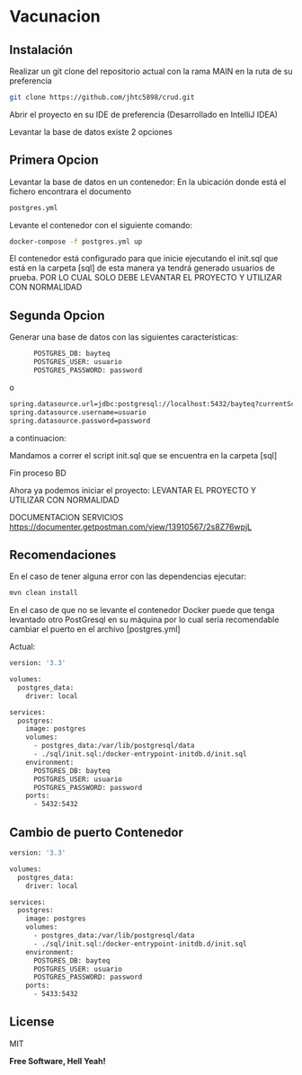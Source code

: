 # Vacunacion


## Instalación
Realizar un git clone del repositorio actual con la rama MAIN en la ruta de su preferencia


```sh
git clone https://github.com/jhtc5898/crud.git
```
Abrir el proyecto en su IDE de preferencia (Desarrollado en IntelliJ IDEA)

Levantar la base de datos existe 2 opciones
## Primera Opcion

Levantar la base de datos en un contenedor:
En la ubicación donde está el fichero encontrara el documento
```sh
postgres.yml
```
Levante el contenedor con el siguiente comando:
```sh
docker-compose -f postgres.yml up
```
El contenedor está configurado para que inicie ejecutando el init.sql que está en la carpeta [sql]  de esta manera ya tendrá generado usuarios de prueba.
POR LO CUAL SOLO DEBE LEVANTAR EL PROYECTO Y UTILIZAR CON NORMALIDAD

## Segunda Opcion
Generar una base de datos con las siguientes características:
```sh
      POSTGRES_DB: bayteq
      POSTGRES_USER: usuario
      POSTGRES_PASSWORD: password
```
o

```sh
spring.datasource.url=jdbc:postgresql://localhost:5432/bayteq?currentSchema=bayteq
spring.datasource.username=usuario
spring.datasource.password=password
```


a continuacion:

Mandamos a correr el script init.sql que se encuentra en la carpeta [sql] 

Fin proceso BD

Ahora ya podemos iniciar el proyecto:
LEVANTAR EL PROYECTO Y UTILIZAR CON NORMALIDAD

DOCUMENTACION SERVICIOS
https://documenter.getpostman.com/view/13910567/2s8Z76wpjL

## Recomendaciones
En el caso de tener alguna error con las dependencias ejecutar:
```sh
mvn clean install
```

En el caso de que no se levante el contenedor Docker puede que tenga levantado otro PostGresql en su máquina por lo cual sería recomendable cambiar el puerto en el archivo [postgres.yml]

Actual:
```sh
version: '3.3'

volumes:
  postgres_data:
    driver: local

services:
  postgres:
    image: postgres
    volumes:
      - postgres_data:/var/lib/postgresql/data
      - ./sql/init.sql:/docker-entrypoint-initdb.d/init.sql
    environment:
      POSTGRES_DB: bayteq
      POSTGRES_USER: usuario
      POSTGRES_PASSWORD: password
    ports:
      - 5432:5432
```
## Cambio de puerto Contenedor 
```sh
version: '3.3'

volumes:
  postgres_data:
    driver: local

services:
  postgres:
    image: postgres
    volumes:
      - postgres_data:/var/lib/postgresql/data
      - ./sql/init.sql:/docker-entrypoint-initdb.d/init.sql
    environment:
      POSTGRES_DB: bayteq
      POSTGRES_USER: usuario
      POSTGRES_PASSWORD: password
    ports:
      - 5433:5432
```




## License

MIT

**Free Software, Hell Yeah!**

[//]: # (These are reference links used in the body of this note and get stripped out when the markdown processor does its job. There is no need to format nicely because it shouldn't be seen. Thanks SO - http://stackoverflow.com/questions/4823468/store-comments-in-markdown-syntax)

   [dill]: <https://github.com/joemccann/dillinger>
   [git-repo-url]: <https://github.com/joemccann/dillinger.git>
   [john gruber]: <http://daringfireball.net>
   [df1]: <http://daringfireball.net/projects/markdown/>
   [markdown-it]: <https://github.com/markdown-it/markdown-it>
   [Ace Editor]: <http://ace.ajax.org>
   [node.js]: <http://nodejs.org>
   [Twitter Bootstrap]: <http://twitter.github.com/bootstrap/>
   [jQuery]: <http://jquery.com>
   [@tjholowaychuk]: <http://twitter.com/tjholowaychuk>
   [express]: <http://expressjs.com>
   [AngularJS]: <http://angularjs.org>
   [Gulp]: <http://gulpjs.com>

   [PlDb]: <https://github.com/joemccann/dillinger/tree/master/plugins/dropbox/README.md>
   [PlGh]: <https://github.com/joemccann/dillinger/tree/master/plugins/github/README.md>
   [PlGd]: <https://github.com/joemccann/dillinger/tree/master/plugins/googledrive/README.md>
   [PlOd]: <https://github.com/joemccann/dillinger/tree/master/plugins/onedrive/README.md>
   [PlMe]: <https://github.com/joemccann/dillinger/tree/master/plugins/medium/README.md>
   [PlGa]: <https://github.com/RahulHP/dillinger/blob/master/plugins/googleanalytics/README.md>

